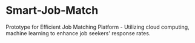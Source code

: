 # Smart-Job-Match
Prototype for Efficient Job Matching Platform - Utilizing cloud computing, machine learning to enhance job seekers' response rates. 
